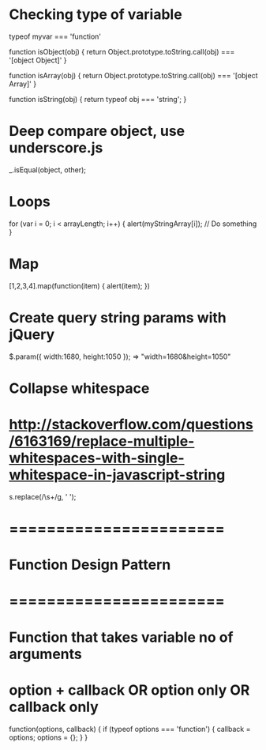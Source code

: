 # Checking type of variable
typeof myvar === 'function'

function isObject(obj) {
  return Object.prototype.toString.call(obj) === '[object Object]'
}

function isArray(obj) {
  return Object.prototype.toString.call(obj) === '[object Array]'
}

function isString(obj) {
  return typeof obj === 'string';
}

# Deep compare object, use underscore.js
_.isEqual(object, other);

# Loops
for (var i = 0; i < arrayLength; i++) {
    alert(myStringArray[i]);
    // Do something
}

# Map
[1,2,3,4].map(function(item) {
     alert(item);
})

# Create query string params with jQuery
$.param({ width:1680, height:1050 });
=> "width=1680&height=1050"

# Collapse whitespace
# http://stackoverflow.com/questions/6163169/replace-multiple-whitespaces-with-single-whitespace-in-javascript-string
s.replace(/\s+/g, ' ');

# =======================
# Function Design Pattern
# =======================

# Function that takes variable no of arguments
# option + callback OR option only OR callback only
function(options, callback) {
	if (typeof options === 'function') {
		callback = options;
		options = {};
	}
}

